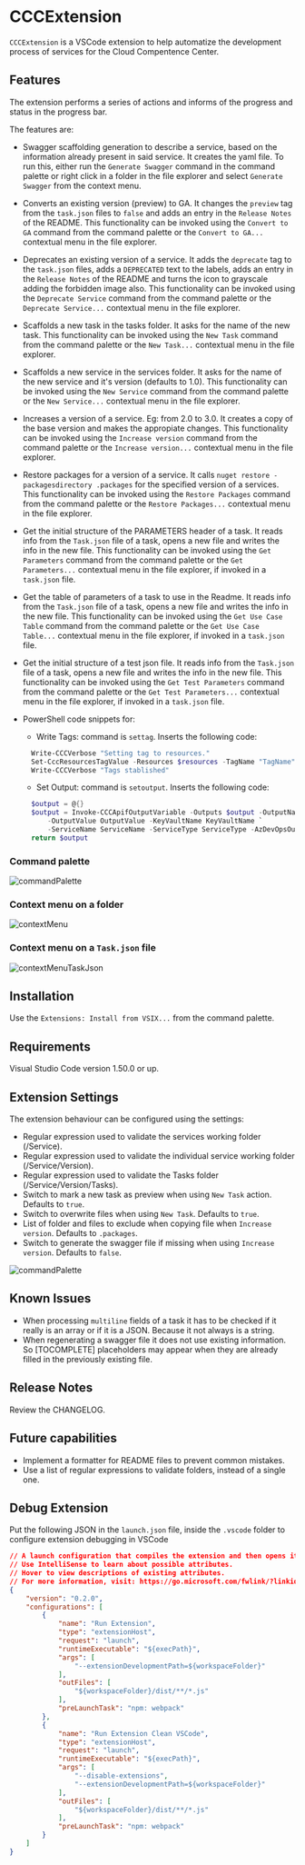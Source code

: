 # CCCExtension

`CCCExtension` is a VSCode extension to help automatize the development process of services for the Cloud Compentence Center.

## Features

The extension performs a series of actions and informs of the progress and status in the progress bar.

The features are:

- Swagger scaffolding generation to describe a service, based on the information already present in said service. It creates the yaml file.
To run this, either run the `Generate Swagger` command in the command palette or right click in a folder in the file explorer and select `Generate Swagger` from the context menu.

- Converts an existing version (preview) to GA. It changes the `preview` tag from the `task.json` files to `false` and adds an entry in the `Release Notes` of the README. This functionality can be invoked using the `Convert to GA` command from the command palette or the `Convert to GA...` contextual menu in the file explorer.

- Deprecates an existing version of a service. It adds the `deprecate` tag to the `task.json` files, adds a `DEPRECATED` text to the labels, adds an entry in the `Release Notes` of the README and turns the icon to grayscale adding the forbidden image also. This functionality can be invoked using the `Deprecate Service` command from the command palette or the `Deprecate Service...` contextual menu in the file explorer.

- Scaffolds a new task in the tasks folder. It asks for the name of the new task. This functionality can be invoked using the `New Task` command from the command palette or the `New Task...` contextual menu in the file explorer.

- Scaffolds a new service in the services folder. It asks for the name of the new service and it's version (defaults to 1.0). This functionality can be invoked using the `New Service` command from the command palette or the `New Service...` contextual menu in the file explorer.

- Increases a version of a service. Eg: from 2.0 to 3.0. It creates a copy of the base version and makes the appropiate changes. This functionality can be invoked using the `Increase version` command from the command palette or the `Increase version...` contextual menu in the file explorer.

- Restore packages for a version of a service. It calls `nuget restore -packagesdirectory .packages` for the specified version of a services. This functionality can be invoked using the `Restore Packages` command from the command palette or the `Restore Packages...` contextual menu in the file explorer.

- Get the initial structure of the PARAMETERS header of a task. It reads info from the `Task.json` file of a task, opens a new file and writes the info in the new file. This functionality can be invoked using the `Get Parameters` command from the command palette or the `Get Parameters...` contextual menu in the file explorer, if invoked in a `task.json` file.

- Get the table of parameters of a task to use in the Readme. It reads info from the `Task.json` file of a task, opens a new file and writes the info in the new file. This functionality can be invoked using the `Get Use Case Table` command from the command palette or the `Get Use Case Table...` contextual menu in the file explorer, if invoked in a `task.json` file.

- Get the initial structure of a test json file. It reads info from the `Task.json` file of a task, opens a new file and writes the info in the new file. This functionality can be invoked using the `Get Test Parameters` command from the command palette or the `Get Test Parameters...` contextual menu in the file explorer, if invoked in a `task.json` file.

- PowerShell code snippets for:
  - Write Tags: command is `settag`. Inserts the following code:

  ```powershell
    Write-CCCVerbose "Setting tag to resources."
    Set-CccResourcesTagValue -Resources $resources -TagName "TagName" -TagValue "TagValue"
    Write-CCCVerbose "Tags stablished"
  ```

  - Set Output: command is `setoutput`. Inserts the following code:

  ```powershell
    $output = @{}
    $output = Invoke-CCCApifOutputVariable -Outputs $output -OutputName OutputName `
        -OutputValue OutputValue -KeyVaultName KeyVaultName `
        -ServiceName ServiceName -ServiceType ServiceType -AzDevOpsOutputSuffixName "SuffixName"
    return $output
  ```

### Command palette

![commandPalette](images/commandPalette.png)

### Context menu on a folder

![contextMenu](images/contextMenu.png)

### Context menu on a `Task.json` file

![contextMenuTaskJson](images/contextMenuTaskJson.png)

## Installation

Use the `Extensions: Install from VSIX...` from the command palette.

## Requirements

Visual Studio Code version 1.50.0 or up.

## Extension Settings

The extension behaviour can be configured using the settings:

- Regular expression used to validate the services working folder (/Service).
- Regular expression used to validate the individual service working folder (/Service/Version).
- Regular expression used to validate the Tasks folder (/Service/Version/Tasks).
- Switch to mark a new task as preview when using `New Task` action. Defaults to `true`.
- Switch to overwrite files when using `New Task`. Defaults to `true`.
- List of folder and files to exclude when copying file when `Increase version`. Defaults to `.packages`.
- Switch to generate the swagger file if missing when using `Increase version`. Defaults to `false`.

![commandPalette](images/settings.png)

## Known Issues

- When processing `multiline` fields of a task it has to be checked if it really is an array or if it is a JSON. Because it not always is a string.
- When regenerating a swagger file it does not use existing information. So \[TOCOMPLETE\] placeholders may appear when they are already filled in the previously existing file.

## Release Notes

Review the CHANGELOG.

## Future capabilities

- Implement a formatter for README files to prevent common mistakes.
- Use a list of regular expressions to validate folders, instead of a single one.

## Debug Extension

Put the following JSON in the `launch.json` file, inside the `.vscode` folder to configure extension debugging in VSCode

```json
// A launch configuration that compiles the extension and then opens it inside a new window
// Use IntelliSense to learn about possible attributes.
// Hover to view descriptions of existing attributes.
// For more information, visit: https://go.microsoft.com/fwlink/?linkid=830387
{
    "version": "0.2.0",
    "configurations": [
        {
            "name": "Run Extension",
            "type": "extensionHost",
            "request": "launch",
            "runtimeExecutable": "${execPath}",
            "args": [
                "--extensionDevelopmentPath=${workspaceFolder}"
            ],
            "outFiles": [
                "${workspaceFolder}/dist/**/*.js"
            ],
            "preLaunchTask": "npm: webpack"
        },
        {
            "name": "Run Extension Clean VSCode",
            "type": "extensionHost",
            "request": "launch",
            "runtimeExecutable": "${execPath}",
            "args": [
                "--disable-extensions",
                "--extensionDevelopmentPath=${workspaceFolder}"
            ],
            "outFiles": [
                "${workspaceFolder}/dist/**/*.js"
            ],
            "preLaunchTask": "npm: webpack"
        }
    ]
}
```
